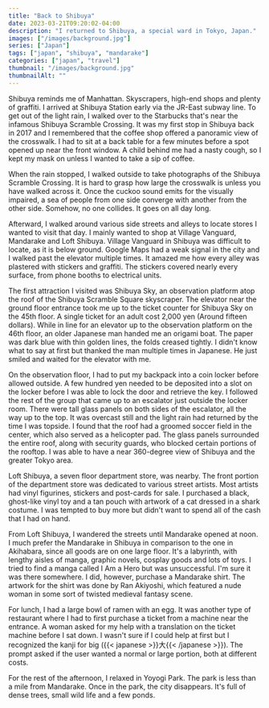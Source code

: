 ```yaml
---
title: "Back to Shibuya"
date: 2023-03-21T09:20:02-04:00
description: "I returned to Shibuya, a special ward in Tokyo, Japan."
images: ["/images/background.jpg"]
series: ["Japan"]
tags: ["japan", "shibuya", "mandarake"]
categories: ["japan", "travel"]
thumbnail: "/images/background.jpg"
thumbnailAlt: ""
---
```


Shibuya reminds me of Manhattan. Skyscrapers, high-end shops and plenty of graffiti. I arrived at Shibuya Station early via the JR-East subway line. To get out of the light rain, I walked over to the Starbucks that's near the infamous Shibuya Scramble Crossing. It was my first stop in Shibuya back in 2017 and I remembered that the coffee shop offered a panoramic view of the crosswalk. I had to sit at a back table for a few minutes before a spot opened up near the front window. A child behind me had a nasty cough, so I kept my mask on unless I wanted to take a sip of coffee.

When the rain stopped, I walked outside to take photographs of the Shibuya Scramble Crossing. It is hard to grasp how large the crosswalk is unless you have walked across it. Once the cuckoo sound emits for the visually impaired, a sea of people from one side converge with another from the other side. Somehow, no one collides. It goes on all day long.

Afterward, I walked around various side streets and alleys to locate stores I wanted to visit that day. I mainly wanted to shop at Village Vanguard, Mandarake and Loft Shibuya. Village Vanguard in Shibuya was difficult to locate, as it is below ground. Google Maps had a weak signal in the city and I walked past the elevator multiple times. It amazed me how every alley was plastered with stickers and graffiti. The stickers covered nearly every surface, from phone booths to electrical units.

The first attraction I visited was Shibuya Sky, an observation platform atop the roof of the Shibuya Scramble Square skyscraper. The elevator near the ground floor entrance took me up to the ticket counter for Shibuya Sky on the 45th floor. A single ticket for an adult cost 2,000 yen (Around fifteen dollars). While in line for an elevator up to the observation platform on the 46th floor, an older Japanese man handed me an origami boat. The paper was dark blue with thin golden lines, the folds creased tightly. I didn't know what to say at first but thanked the man multiple times in Japanese. He just smiled and waited for the elevator with me.

On the observation floor, I had to put my backpack into a coin locker before allowed outside. A few hundred yen needed to be deposited into a slot on the locker before I was able to lock the door and retrieve the key. I followed the rest of the group that came up to an escalator just outside the locker room. There were tall glass panels on both sides of the escalator, all the way up to the top. It was overcast still and the light rain had returned by the time I was topside. I found that the roof had a groomed soccer field in the center, which also served as a helicopter pad. The glass panels surrounded the entire roof, along with security guards, who blocked certain portions of the rooftop. I was able to have a near 360-degree view of Shibuya and the greater Tokyo area.

Loft Shibuya, a seven floor department store, was nearby. The front portion of the department store was dedicated to various street artists. Most artists had vinyl figurines, stickers and post-cards for sale. I purchased a black, ghost-like vinyl toy and a tan pouch with artwork of a cat dressed in a shark costume. I was tempted to buy more but didn't want to spend all of the cash that I had on hand.

From Loft Shibuya, I wandered the streets until Mandarake opened at noon. I much prefer the Mandarake in Shibuya in comparison to the one in Akihabara, since all goods are on one large floor. It's a labyrinth, with lengthy aisles of manga, graphic novels, cosplay goods and lots of toys. I tried to find a manga called I Am a Hero but was unsuccessful. I'm sure it was there somewhere. I did, however, purchase a Mandarake shirt. The artwork for the shirt was done by Ran Akiyoshi, which featured a nude woman in some sort of twisted medieval fantasy scene.

For lunch, I had a large bowl of ramen with an egg. It was another type of restaurant where I had to first purchase a ticket from a machine near the entrance. A woman asked for my help with a translation on the ticket machine before I sat down. I wasn't sure if I could help at first but I recognized the kanji for big ({{< japanese >}}大{{< /japanese >}}). The prompt asked if the user wanted a normal or large portion, both at different costs.

For the rest of the afternoon, I relaxed in Yoyogi Park. The park is less than a mile from Mandarake. Once in the park, the city disappears. It's full of dense trees, small wild life and a few ponds.